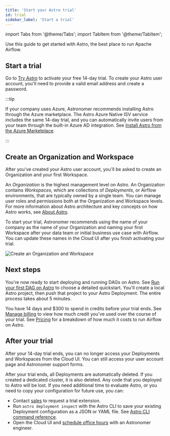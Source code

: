 ```yaml
---
title: 'Start your Astro trial'
id: trial
sidebar_label: 'Start a trial'
---
```


import Tabs from '@theme/Tabs';
import TabItem from '@theme/TabItem';

Use this guide to get started with Astro, the best place to run Apache Airflow.

## Start a trial

Go to [Try Astro](https://www.astronomer.io/try-astro/) to activate your free 14-day trial. To create your Astro user account, you'll need to provide a valid email address and create a password.

:::tip

If your company uses Azure, Astronomer recommends installing Astro through the Azure marketplace. The Astro Azure Native ISV service includes the same 14-day trial, and you can automatically invite users from your team through the built-in Azure AD integration. See [Install Astro from the Azure Marketplace](install-azure.md).

:::

## Create an Organization and Workspace

After you've created your Astro user account, you'll be asked to create an Organization and your first Workspace.

An _Organization_ is the highest management level on Astro. An Organization contains _Workspaces_, which are collections of _Deployments_, or Airflow environments, that are typically owned by a single team. You can manage user roles and permissions both at the Organization and Workspace levels. For more information about Astro architecture and key concepts on how Astro works, see [About Astro](astro-architecture.md).

To start your trial, Astronomer recommends using the name of your company as the name of your Organization and naming your first Workspace after your data team or initial business use case with Airflow. You can update these names in the Cloud UI after you finish activating your trial.

![Create an Organization and Workspace](/img/docs/start-trial.png)

## Next steps

You're now ready to start deploying and running DAGs on Astro. See [Run your first DAG on Astro](run-first-dag.md) to choose a detailed quickstart. You'll create a local Astro project, then push that project to your Astro Deployment. The entire process takes about 5 minutes.

You have 14 days and $300 to spend in credits before your trial ends. See [Manage billing](manage-billing.md) to view how much credit you've used over the course of your trial. See [Pricing](https://www.astronomer.io/pricing/) for a breakdown of how much it costs to run Airflow on Astro.

## After your trial

After your 14-day trial ends, you can no longer access your Deployments and Workspaces from the Cloud UI. You can still access your user account page and Astronomer support forms.

After your trial ends, all Deployments are automatically deleted. If you created a dedicated cluster, it is also deleted. Any code that you deployed to Astro will be lost. If you need additional time to evaluate Astro, or you need to copy your configuration for future use, you can:

- Contact [sales](https://astronomer.io/contact/) to request a trial extension.
- Run `astro deployment inspect` with the Astro CLI to save your existing Deployment configuration as a JSON or YAML file. See [Astro CLI command reference](cli/astro-deployment-inspect.md).
- Open the Cloud UI and [schedule office hours](office-hours.md) with an Astronomer engineer.